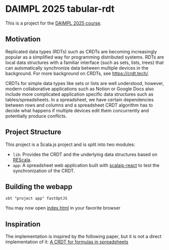 # DAIMPL 2025 tabular-rdt

This is a project for the [DAIMPL 2025 course](https://www.stg.tu-darmstadt.de/teaching_stg/courses_stg/ws_2021___1/design_and_implementation_of_modern_programming_languages_2/design_and_implementation_of_modern_programming_languages_11.en.jsp).

## Motivation
Replicated data types (RDTs) such as CRDTs are becoming increasingly popular as a simplified way for programming distributed systems. RDTs are local data structures with a familiar interface (such as sets, lists, trees) that can automatically synchronize data between multiple devices in the background. For more background on CRDTs, see https://crdt.tech/.

CRDTs for simple data types like sets or lists are well understood, however, modern collaborative applications such as Notion or Google Docs also include more complicated application specific data structures such as tables/spreadsheets. In a spreadsheet, we have certain dependencies between rows and columns and a spreadsheet CRDT algorithm has to decide what happens if multiple devices edit them concurrently and potentially produce conflicts.

## Project Structure

This project is a Scala.js project and is split into two modules:

* `lib`: Provides the CRDT and the underlying data structures based on [REScala](https://www.rescala-lang.com/).
* `app`: A spreadsheet web application built with [scalajs-react](https://japgolly.github.io/scalajs-react/) to test the synchronization of the CRDT.

## Building the webapp

```
sbt "project app" fastOptJS
```
You may now open [index.html](app/index.html) in your favorite browser

## Inspiration
The implementation is inspired by the following paper, but it is not a direct implementation of it: [A CRDT for formulas in spreadsheets](https://dlnext.acm.org/doi/10.1145/3578358.3591324)
